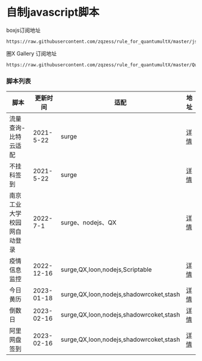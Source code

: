 # 自制javascript脚本

boxjs订阅地址
```
https://raw.githubusercontent.com/zqzess/rule_for_quantumultX/master/js/Mine/boxjs.json
```

圈X Gallery 订阅地址
```
https://raw.githubusercontent.com/zqzess/rule_for_quantumultX/master/QuantumultX/task/zqzess_taskgallery.json
```

### 脚本列表

| 脚本            | 更新时间       | 适配                                      | 地址                                                                                       |
|---------------|------------|-----------------------------------------|------------------------------------------------------------------------------------------|
| 流量查询-比特云适配    | 2021-5-22  | surge                                   | [详情](https://github.com/zqzess/rule_for_quantumultX/tree/master/js/Mine/subInfo-bityun)  |
| 不挂科签到         | 2021-5-22  | surge                                   | [详情](https://github.com/zqzess/rule_for_quantumultX/tree/master/js/Mine/buguake)         |
| 南京工业大学校园网自动登录 | 2022-7-1   | surge、nodejs、QX                         | [详情](https://github.com/zqzess/rule_for_quantumultX/tree/master/js/Mine/NjtechAutoLogin) |
 | 疫情信息监控        | 2022-12-16 | surge,QX,loon,nodejs,Scriptable         | [详情](https://github.com/zqzess/rule_for_quantumultX/tree/master/js/Mine/covid19)         |
 | 今日黄历          | 2023-01-18 | surge,QX,loon,nodejs,shadowrcoket,stash | [详情](https://github.com/zqzess/rule_for_quantumultX/tree/master/js/Mine/wnCalendar)      |
 | 倒数日           | 2023-02-16 | surge,QX,loon,nodejs,shadowrcoket,stash | [详情](https://github.com/zqzess/rule_for_quantumultX/tree/master/js/Mine/wnCalendar)      |
| 阿里网盘签到        | 2023-02-16 |surge,QX,loon,nodejs,shadowrcoket,stash | [详情](https://github.com/zqzess/rule_for_quantumultX/tree/master/js/Mine/aDriveCheckIn)   |